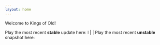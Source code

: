```yaml
---
layout: home 
---
```


Welcome to Kings of Old!
>
Play the most recent **stable** update here:
I
|
|
Play the most recent **unstable** snapshot here:
